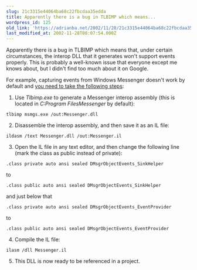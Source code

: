 ```yaml
---
slug: 21c3315e44064ba68c22fbcdaa35edda
title: Apparently there is a bug in TLBIMP which means...
wordpress_id: 125
old_link: 'https://adrianba.net/2002/11/28/21c3315e44064ba68c22fbcdaa35edda/'
last_modified_at: 2002-11-28T08:07:54.000Z
---
```


Apparently there is a bug in TLBIMP which means that, under
certain circumstances, the interop DLL that it generates won't
support events properly. This is probably a well-known issue that
everyone except me knows about, but I didn't find too much about it
on Google.

For example, capturing events from Windows Messenger doesn't
work by default and
[you need
to take the following steps](http://www.codeproject.com/dotnet/msgaddin.asp):

  1. Use _Tlbimp.exe_ to generate a Messenger interop assembly
(this is located in _C:Program FilesMessenger_ by
default):
    
    
    tlbimp msmgs.exe /out:Messenger.dll
    

  2. Disassemble the interop assembly, and then save it as an IL
file: 

    
    
    ildasm /text Messenger.dll /out:Messenger.il
    

  3. Open the IL file in any text editor, and then change the
following line (mark the class as public instead of private): 

    
    
    .class private auto ansi sealed DMsgrObjectEvents_SinkHelper
    


to 

    
    
    .class public auto ansi sealed DMsgrObjectEvents_SinkHelper
    


and just below that 

    
    
    .class private auto ansi sealed DMsgrObjectEvents_EventProvider
    


to 

    
    
    .class public auto ansi sealed DMsgrObjectEvents_EventProvider
    

  4. Compile the IL file: 

    
    
    ilasm /dll Messenger.il
    

  5. This DLL is now ready to be referenced in a
project.
